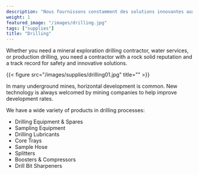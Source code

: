 ```yaml
---
description: "Nous fournissons constamment des solutions innovantes aux défis de forage les plus techniques"
weight: 1
featured_image: "/images/drilling.jpg"
tags: ["supplies"]
title: "Drilling"
---
```

Whether you need a mineral exploration drilling contractor, water services, or production drilling, you need a contractor with a rock solid reputation and a track record for safety and innovative solutions. 

{{< figure src="/images/supplies/drilling01.jpg" title="" >}}

In many underground mines, horizontal development is common. New technology is always welcomed by mining companies to help improve development rates.

We have a wide variety of products in drilling processes:

- Drilling Equipment & Spares
- Sampling Equipment
- Drilling Lubricants
- Core Trays
- Sample Hose
- Splitters
- Boosters & Compressors
- Drill Bit Sharpeners

